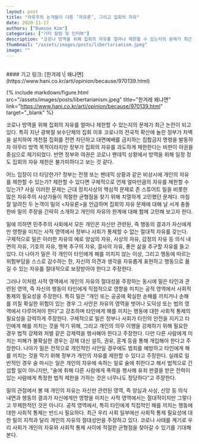 ```yaml
---
layout: post
title: "자유주의 논객들이 다툰 ‘자유론’, 그리고 집회의 자유"
date: 2020-11-17
authors: ["Bumsoo Kim"]
categories: ["기타 칼럼 및 인터뷰"]
description: "코로나 방역을 위해 집회의 자유를 얼마나 제한할 수 있는지의 문제가 최근 논란이 되고 있다. 특히 지난 광복절 보수단체의 집회 이후 코로나의 전국적 확산에 놀란 정부가 차벽을 설치하여 개천절 집회를 전면 차단하고 대면예배를 금지하는 집합금지 명령을 발동하자 아무리 방역 목적이라지만 정부가 집회의 자유를 과도하게 제한한다는 비판이 야권을 중심으로 제기되었다."
thumbnail: "/assets/images/posts/libertarianism.jpeg"
image: ""
---
```


<br>
#### 기고 링크: [한겨레 \| 왜냐면](https://www.hani.co.kr/arti/opinion/because/970139.html)

{% include markdown/figure.html src="/assets/images/posts/libertarianism.jpeg" title="한겨레 왜냐면" link="https://www.hani.co.kr/arti/opinion/because/970139.html" target="_blank" %}

코로나 방역을 위해 집회의 자유를 얼마나 제한할 수 있는지의 문제가 최근 논란이 되고 있다. 특히 지난 광복절 보수단체의 집회 이후 코로나의 전국적 확산에 놀란 정부가 차벽을 설치하여 개천절 집회를 전면 차단하고 대면예배를 금지하는 집합금지 명령을 발동하자 아무리 방역 목적이라지만 정부가 집회의 자유를 과도하게 제한한다는 비판이 야권을 중심으로 제기되었다. 반면 정부와 여권은 코로나 팬데믹 상황에서 방역을 위해 일정 정도 집회의 자유 제한은 불가피하다고 보는 것 같다.

어느 입장이 더 타당한가? 정부는 전쟁 또는 팬데믹 상황과 같은 비상시에 개인의 자유를 제한할 수 있는가? 제한할 수 있다면 구체적으로 언제 얼마만큼의 자유를 제한할 수 있는가? 사실 이러한 문제는 근대 정치사상의 핵심적 문제로 존 스튜어트 밀을 비롯한 많은 자유주의 사상가들이 적절한 균형점을 찾기 위해 치열하게 고민했던 문제다. 마침 잘 알려진 두 논객이 밀의 <자유론>을 언급하며 집회의 자유 문제에 대해 날 서게 충돌한바 밀의 주장을 간략히 소개하고 개인의 자유의 한계에 대해 함께 고민해 보고자 한다.

밀에 의하면 민주주의 사회에서 모든 개인은 자신만 관련된, 즉 행동의 결과가 자신에게만 영향을 미치는 사적 영역에서 정부나 사회가 통제할 수 없는 절대적 자유를 갖는다. 구체적으로 밀은 이러한 자유의 예로 양심의 자유, 사상의 자유, 감정의 자유 등 의식 내면의 자유, 기호의 자유, 행복 추구의 자유, 결사의 자유, 좋은 삶을 추구할 자유를 들고 있다. 더 나아가 밀은 각 개인이 타인에게 해를 끼치지 않는 이상, 그리고 행동에 따르는 위험부담을 스스로 감수하는 한, 자신의 의견과 생각을 자유롭게 표현하고 행동으로 옮길 수 있는 자유를 절대적으로 보장받아야 한다고 주장한다.

그러나 이처럼 사적 영역에서 개인의 자유의 절대성을 주장하는 동시에 밀은 타인과 관련된 영역, 즉 자신의 행동이 타인에게 직접적으로 영향을 미치는 공적 영역에서 사회적 통제의 필요성을 주장한다. 특히 밀은 “개인 또는 공공에 확실한 손해를 끼치거나 손해를 끼칠 확실한 위험이 있는 경우 그 사안은 자유의 영역을 벗어나 도덕성 또는 법의 영역에서 다루어져야 한다”고 강조하며 타인에게 해를 끼치는 행동에 대한 사회적 통제의 필요성을 강력하게 주장한다. 구체적으로 밀은 정부나 사회가 타인의 안전을 지키고 타인에게 해를 끼치는 것을 막기 위해, 그리고 개인의 의무 이행을 강제하기 위해 필요한 경우 법적 강제와 처벌 같은 강제력을 행사해야 한다고 주장한다. 다만 다른 사람에게 미치는 피해가 불확실한 경우는 강제 대신 설득, 권유, 훈계 등을 통해 개입해야 한다고 주장한다. 나아가 밀은 전적으로 개인적인 사안일 경우에도 범죄를 예방하고 타인에게 해를 끼치는 것을 막기 위해 정부가 개인의 자유를 제한할 수 있다고 주장한다. 실례로 일반적인 경우 술 마시는 일은 개인의 자유에 속하는 일로 술에 취한다고 해서 법적으로 간섭할 일이 아니지만, “술에 취해 다른 사람에게 폭력을 행사해 유죄 판결을 받은 전력이 있는 사람에게 특정한 법적 제한을 가하는 것은 너무나도 정당하다”고 주장한다.

밀의 관점에서 볼 때 개인의 자유는 자신만 관련된 영역, 즉 양심과 사상, 신앙 등 의식 내면과 행동의 결과가 자신에게만 영향을 미치는 사적 영역에서는 절대적이지만 그렇다고 무제한적인 것은 아니다. 공적 영역에서, 특히 타인에게 직접적인 해를 끼치는 행동에 대한 사회적 통제는 반드시 필요하다. 최근 우리 사회 일부에선 사회적 통제 필요성에 대한 밀의 지적과 달리 개인의 자유의 절대성만을 주장하고 있다. 코로나 사태를 계기로 우리 사회가 개인의 자유와 사회적 통제 사이에 적절한 균형점을 찾아갈 수 있기를 기대해 본다.

<br>

